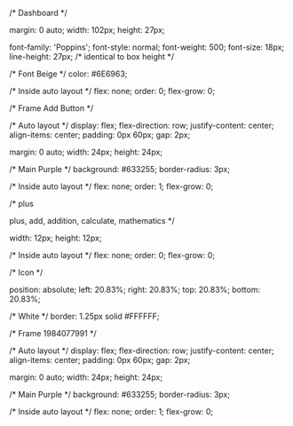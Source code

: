 /* Dashboard */

margin: 0 auto;
width: 102px;
height: 27px;

font-family: 'Poppins';
font-style: normal;
font-weight: 500;
font-size: 18px;
line-height: 27px;
/* identical to box height */

/* Font Beige */
color: #6E6963;


/* Inside auto layout */
flex: none;
order: 0;
flex-grow: 0;

/* Frame Add Button */

/* Auto layout */
display: flex;
flex-direction: row;
justify-content: center;
align-items: center;
padding: 0px 60px;
gap: 2px;

margin: 0 auto;
width: 24px;
height: 24px;

/* Main Purple */
background: #633255;
border-radius: 3px;

/* Inside auto layout */
flex: none;
order: 1;
flex-grow: 0;


/* plus

plus, add, addition, calculate, mathematics
*/

width: 12px;
height: 12px;


/* Inside auto layout */
flex: none;
order: 0;
flex-grow: 0;


/* Icon */

position: absolute;
left: 20.83%;
right: 20.83%;
top: 20.83%;
bottom: 20.83%;

/* White */
border: 1.25px solid #FFFFFF;

/* Frame 1984077991 */

/* Auto layout */
display: flex;
flex-direction: row;
justify-content: center;
align-items: center;
padding: 0px 60px;
gap: 2px;

margin: 0 auto;
width: 24px;
height: 24px;

/* Main Purple */
background: #633255;
border-radius: 3px;

/* Inside auto layout */
flex: none;
order: 1;
flex-grow: 0;
